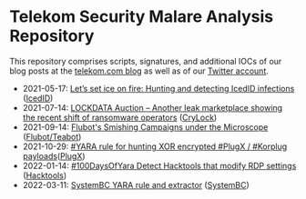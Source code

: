 # Telekom Security Malare Analysis Repository

This repository comprises scripts, signatures, and additional IOCs of our blog posts at the [telekom.com blog](https://www.telekom.com/en/blog) as well as of our [Twitter account](https://twitter.com/DTCERT).

- 2021-05-17: [Let’s set ice on fire: Hunting and detecting IcedID infections](https://www.telekom.com/en/blog/group/article/let-s-set-ice-on-fire-hunting-and-detecting-icedid-infections-627240) ([IcedID](https://github.com/telekom-security/malware_analysis/tree/main/icedid))
- 2021-07-14: [LOCKDATA Auction – Another leak marketplace showing the recent shift of ransomware operators](https://www.telekom.com/en/blog/group/article/lockdata-auction-631300) ([CryLock](https://github.com/telekom-security/malware_analysis/tree/main/crylock))
- 2021-09-14: [Flubot's Smishing Campaigns under the Microscope](https://www.telekom.com/en/blog/group/article/flubot-under-the-microscope-636368) ([Flubot/Teabot](https://github.com/telekom-security/malware_analysis/tree/main/flubot))
- 2021-10-29: [#YARA rule for hunting XOR encrypted #PlugX / #Korplug payloads](https://twitter.com/DTCERT/status/1454022175254618114?s=20)([PlugX](https://github.com/telekom-security/malware_analysis/tree/main/plugx))
- 2022-01-14: [#100DaysOfYara Detect Hacktools that modify RDP settings](https://twitter.com/DTCERT/status/1481925582019571712?s=20) ([Hacktools](https://github.com/telekom-security/malware_analysis/tree/main/hacktools))
- 2022-03-11: [SystemBC YARA rule and extractor](https://twitter.com/DTCERT/status/1502214236268900354) ([SystemBC](https://github.com/telekom-security/malware_analysis/tree/main/systembc))
